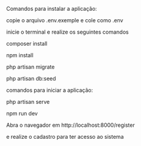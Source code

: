Comandos para instalar a aplicação:

copie o arquivo .env.exemple e cole como .env

inicie o terminal e realize os seguintes comandos

composer install

npm install

php artisan migrate

php artisan db:seed

comandos para iniciar a aplicação:

php artisan serve

npm run dev


Abra o navegador em http://localhost:8000/register

e realize o cadastro para ter acesso ao sistema

